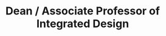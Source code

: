 ---
name: 'Cynthia Lawson Jaramillo'
firstname: 'Cynthia'
title: 'Dean / Associate Professor of Integrated Design'
company: 'School of Design Strategies / Parsons School of Design'
image: 'assets/images/speakers/cynthia-lawson-jaramillo.jpg'
social:
  - name: 'instagram'
    famod: ''
    url: 'https://www.instagram.com/lawsonjaramillo/'
  - name: 'linkedin'
    famod: ''
    url: 'https://www.linkedin.com/in/cynthialawsonjaramillo/'
  - name: 'twitter'
    famod: ''
    url: 'https://www.twitter.com/cynthialawson'
---